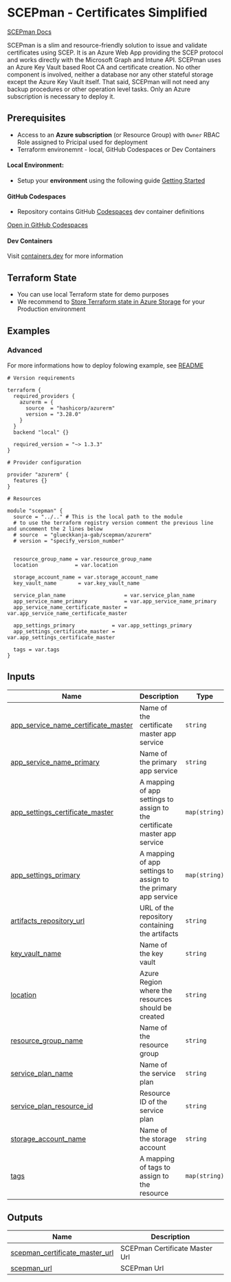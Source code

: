 # SCEPman - Certificates Simplified

[SCEPman Docs](https://docs.scepman.com)

SCEPman is a slim and resource-friendly solution to issue and validate certificates using SCEP.
It is an Azure Web App providing the SCEP protocol and works directly with the Microsoft Graph and Intune API. SCEPman uses an Azure Key Vault based Root CA and certificate creation. No other component is involved, neither a database nor any other stateful storage except the Azure Key Vault itself. That said, SCEPman will not need any backup procedures or other operation level tasks. Only an Azure subscription is necessary to deploy it.

## Prerequisites

- Access to an **Azure subscription** (or Resource Group) with `Owner` RBAC Role assigned to Pricipal used for deployment
- Terraform environemnt - local, GitHub Codespaces or Dev Containers

#### Local Environment:

- Setup your **environment** using the following guide [Getting Started](https://learn.microsoft.com/en-us/azure/developer/terraform/quickstart-configure)

#### GitHub Codespaces

- Repository contains GitHub [Codespaces](https://github.com/features/codespaces) dev container definitions

[Open in GitHub Codespaces](https://github.com/codespaces/new?hide_repo_select=true&repo=glueckkanja-gab%2Fterraform-azurerm-scepman)

#### Dev Containers

Visit [containers.dev](https://containers.dev) for more information

## Terraform State

- You can use local Terraform state for demo purposes
- We recommend to [Store Terraform state in Azure Storage](https://learn.microsoft.com/en-us/azure/developer/terraform/store-state-in-azure-storage?tabs=azure-cli) for your Production environment
<!-- BEGIN_TF_DOCS -->


## Examples

### Advanced

For more informations how to deploy folowing example, see [README](examples/advanced/README.md)

```hcl
# Version requirements

terraform {
  required_providers {
    azurerm = {
      source  = "hashicorp/azurerm"
      version = "3.28.0"
    }
  }
  backend "local" {}

  required_version = "~> 1.3.3"
}

# Provider configuration

provider "azurerm" {
  features {}
}

# Resources

module "scepman" {
  source = "../.." # This is the local path to the module
  # to use the terraform registry version comment the previous line and uncomment the 2 lines below
  # source  = "glueckkanja-gab/scepman/azurerm"
  # version = "specify_version_number"


  resource_group_name = var.resource_group_name
  location            = var.location

  storage_account_name = var.storage_account_name
  key_vault_name       = var.key_vault_name

  service_plan_name                   = var.service_plan_name
  app_service_name_primary            = var.app_service_name_primary
  app_service_name_certificate_master = var.app_service_name_certificate_master

  app_settings_primary            = var.app_settings_primary
  app_settings_certificate_master = var.app_settings_certificate_master

  tags = var.tags
}
```

## Inputs

| Name | Description | Type | Default | Required |
|------|-------------|------|---------|:--------:|
| <a name="input_app_service_name_certificate_master"></a> [app\_service\_name\_certificate\_master](#input\_app\_service\_name\_certificate\_master) | Name of the certificate master app service | `string` | n/a | yes |
| <a name="input_app_service_name_primary"></a> [app\_service\_name\_primary](#input\_app\_service\_name\_primary) | Name of the primary app service | `string` | n/a | yes |
| <a name="input_app_settings_certificate_master"></a> [app\_settings\_certificate\_master](#input\_app\_settings\_certificate\_master) | A mapping of app settings to assign to the certificate master app service | `map(string)` | `{}` | no |
| <a name="input_app_settings_primary"></a> [app\_settings\_primary](#input\_app\_settings\_primary) | A mapping of app settings to assign to the primary app service | `map(string)` | `{}` | no |
| <a name="input_artifacts_repository_url"></a> [artifacts\_repository\_url](#input\_artifacts\_repository\_url) | URL of the repository containing the artifacts | `string` | `"https://raw.githubusercontent.com/scepman/install/master"` | no |
| <a name="input_key_vault_name"></a> [key\_vault\_name](#input\_key\_vault\_name) | Name of the key vault | `string` | n/a | yes |
| <a name="input_location"></a> [location](#input\_location) | Azure Region where the resources should be created | `string` | n/a | yes |
| <a name="input_resource_group_name"></a> [resource\_group\_name](#input\_resource\_group\_name) | Name of the resource group | `string` | n/a | yes |
| <a name="input_service_plan_name"></a> [service\_plan\_name](#input\_service\_plan\_name) | Name of the service plan | `string` | n/a | yes |
| <a name="input_service_plan_resource_id"></a> [service\_plan\_resource\_id](#input\_service\_plan\_resource\_id) | Resource ID of the service plan | `string` | `null` | no |
| <a name="input_storage_account_name"></a> [storage\_account\_name](#input\_storage\_account\_name) | Name of the storage account | `string` | n/a | yes |
| <a name="input_tags"></a> [tags](#input\_tags) | A mapping of tags to assign to the resource | `map(string)` | `{}` | no |

## Outputs

| Name | Description |
|------|-------------|
| <a name="output_scepman_certificate_master_url"></a> [scepman\_certificate\_master\_url](#output\_scepman\_certificate\_master\_url) | SCEPman Certificate Master Url |
| <a name="output_scepman_url"></a> [scepman\_url](#output\_scepman\_url) | SCEPman Url |
<!-- END_TF_DOCS -->